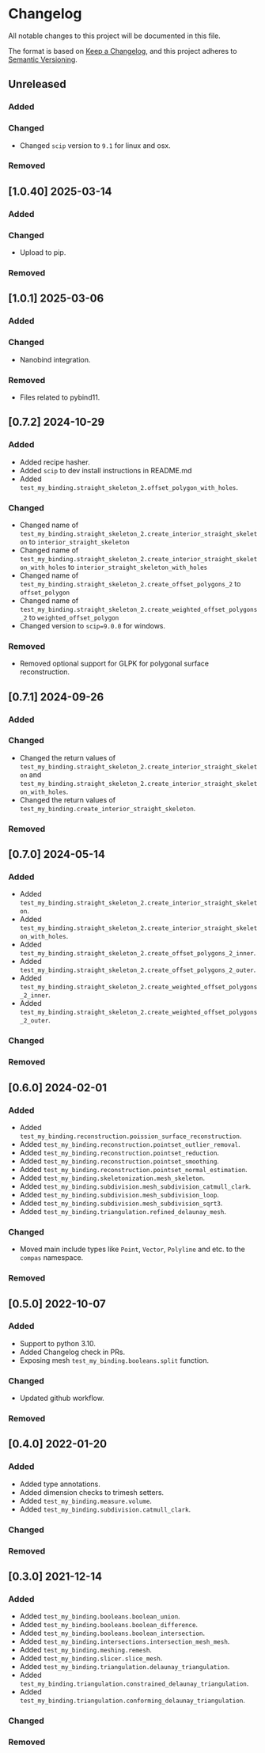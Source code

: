 # Changelog

All notable changes to this project will be documented in this file.

The format is based on [Keep a Changelog](https://keepachangelog.com/en/1.0.0/),
and this project adheres to [Semantic Versioning](https://semver.org/spec/v2.0.0.html).

## Unreleased

### Added

### Changed

* Changed `scip` version to `9.1` for linux and osx.

### Removed

## [1.0.40] 2025-03-14

### Added

### Changed

* Upload to pip.

### Removed

## [1.0.1] 2025-03-06

### Added

### Changed

* Nanobind integration.

### Removed

* Files related to pybind11.

## [0.7.2] 2024-10-29

### Added

* Added recipe hasher.
* Added `scip` to dev install instructions in README.md
* Added `test_my_binding.straight_skeleton_2.offset_polygon_with_holes`.

### Changed

* Changed name of `test_my_binding.straight_skeleton_2.create_interior_straight_skeleton` to `interior_straight_skeleton`
* Changed name of `test_my_binding.straight_skeleton_2.create_interior_straight_skeleton_with_holes` to `interior_straight_skeleton_with_holes`
* Changed name of `test_my_binding.straight_skeleton_2.create_offset_polygons_2` to `offset_polygon`
* Changed name of `test_my_binding.straight_skeleton_2.create_weighted_offset_polygons_2` to `weighted_offset_polygon`
* Changed version to `scip=9.0.0` for windows.

### Removed

* Removed optional support for GLPK for polygonal surface reconstruction.

## [0.7.1] 2024-09-26

### Added

### Changed

* Changed the return values of `test_my_binding.straight_skeleton_2.create_interior_straight_skeleton` and `test_my_binding.straight_skeleton_2.create_interior_straight_skeleton_with_holes`.
* Changed the return values of `test_my_binding.create_interior_straight_skeleton`.

### Removed

## [0.7.0] 2024-05-14

### Added

* Added `test_my_binding.straight_skeleton_2.create_interior_straight_skeleton`.
* Added `test_my_binding.straight_skeleton_2.create_interior_straight_skeleton_with_holes`.
* Added `test_my_binding.straight_skeleton_2.create_offset_polygons_2_inner`.
* Added `test_my_binding.straight_skeleton_2.create_offset_polygons_2_outer`.
* Added `test_my_binding.straight_skeleton_2.create_weighted_offset_polygons_2_inner`.
* Added `test_my_binding.straight_skeleton_2.create_weighted_offset_polygons_2_outer`.

### Changed

### Removed

## [0.6.0] 2024-02-01

### Added

* Added `test_my_binding.reconstruction.poission_surface_reconstruction`.
* Added `test_my_binding.reconstruction.pointset_outlier_removal`.
* Added `test_my_binding.reconstruction.pointset_reduction`.
* Added `test_my_binding.reconstruction.pointset_smoothing`.
* Added `test_my_binding.reconstruction.pointset_normal_estimation`.
* Added `test_my_binding.skeletonization.mesh_skeleton`.
* Added `test_my_binding.subdivision.mesh_subdivision_catmull_clark`.
* Added `test_my_binding.subdivision.mesh_subdivision_loop`.
* Added `test_my_binding.subdivision.mesh_subdivision_sqrt3`.
* Added `test_my_binding.triangulation.refined_delaunay_mesh`.

### Changed

* Moved main include types like `Point`, `Vector`, `Polyline` and etc. to the `compas` namespace.

### Removed

## [0.5.0] 2022-10-07

### Added

* Support to python 3.10.
* Added Changelog check in PRs.
* Exposing mesh `test_my_binding.booleans.split` function.

### Changed

* Updated github workflow.

### Removed

## [0.4.0] 2022-01-20

### Added

* Added type annotations.
* Added dimension checks to trimesh setters.
* Added `test_my_binding.measure.volume`.
* Added `test_my_binding.subdivision.catmull_clark`.

### Changed

### Removed

## [0.3.0] 2021-12-14

### Added

* Added `test_my_binding.booleans.boolean_union`.
* Added `test_my_binding.booleans.boolean_difference`.
* Added `test_my_binding.booleans.boolean_intersection`.
* Added `test_my_binding.intersections.intersection_mesh_mesh`.
* Added `test_my_binding.meshing.remesh`.
* Added `test_my_binding.slicer.slice_mesh`.
* Added `test_my_binding.triangulation.delaunay_triangulation`.
* Added `test_my_binding.triangulation.constrained_delaunay_triangulation`.
* Added `test_my_binding.triangulation.conforming_delaunay_triangulation`.

### Changed

### Removed
